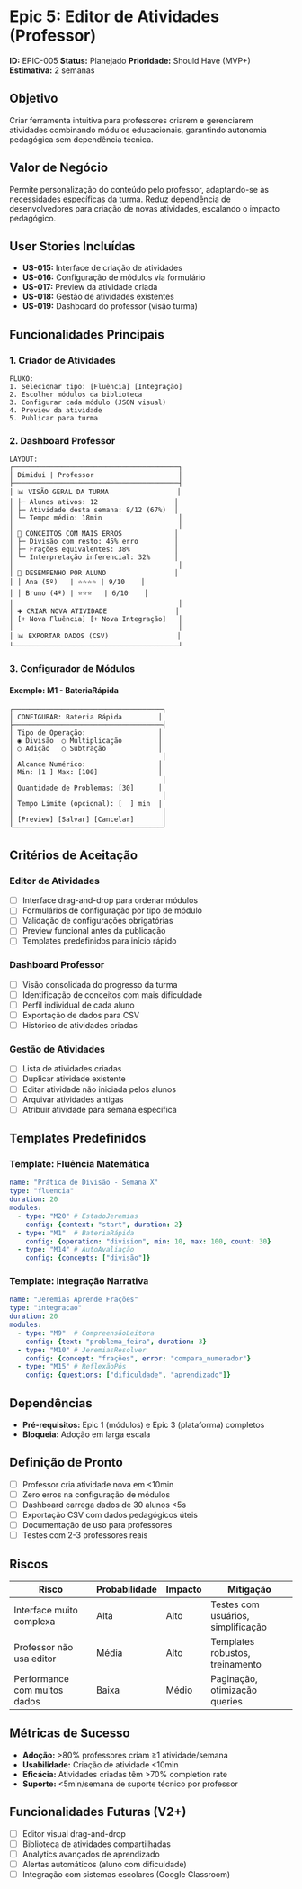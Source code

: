 # Epic 5: Editor de Atividades (Professor)

**ID:** EPIC-005
**Status:** Planejado
**Prioridade:** Should Have (MVP+)
**Estimativa:** 2 semanas

## Objetivo

Criar ferramenta intuitiva para professores criarem e gerenciarem atividades combinando módulos educacionais, garantindo autonomia pedagógica sem dependência técnica.

## Valor de Negócio

Permite personalização do conteúdo pelo professor, adaptando-se às necessidades específicas da turma. Reduz dependência de desenvolvedores para criação de novas atividades, escalando o impacto pedagógico.

## User Stories Incluídas

- **US-015:** Interface de criação de atividades
- **US-016:** Configuração de módulos via formulário
- **US-017:** Preview da atividade criada
- **US-018:** Gestão de atividades existentes
- **US-019:** Dashboard do professor (visão turma)

## Funcionalidades Principais

### 1. Criador de Atividades
```
FLUXO:
1. Selecionar tipo: [Fluência] [Integração]
2. Escolher módulos da biblioteca
3. Configurar cada módulo (JSON visual)
4. Preview da atividade
5. Publicar para turma
```

### 2. Dashboard Professor
```
LAYOUT:
┌─────────────────────────────────────────┐
│ Dimidui | Professor                     │
├─────────────────────────────────────────┤
│ 📊 VISÃO GERAL DA TURMA                 │
│ ├─ Alunos ativos: 12                   │
│ ├─ Atividade desta semana: 8/12 (67%)  │
│ └─ Tempo médio: 18min                   │
│                                         │
│ 🎯 CONCEITOS COM MAIS ERROS             │
│ ├─ Divisão com resto: 45% erro         │
│ ├─ Frações equivalentes: 38%           │
│ └─ Interpretação inferencial: 32%      │
│                                         │
│ 👥 DESEMPENHO POR ALUNO                 │
│ │ Ana (5º)   | ⭐⭐⭐⭐ | 9/10    │
│ │ Bruno (4º) | ⭐⭐⭐   | 6/10    │
│                                         │
│ ➕ CRIAR NOVA ATIVIDADE                 │
│ [+ Nova Fluência] [+ Nova Integração]   │
│                                         │
│ 📊 EXPORTAR DADOS (CSV)                 │
└─────────────────────────────────────────┘
```

### 3. Configurador de Módulos

#### Exemplo: M1 - BateriaRápida
```
┌─────────────────────────────────────┐
│ CONFIGURAR: Bateria Rápida         │
├─────────────────────────────────────┤
│ Tipo de Operação:                  │
│ ◉ Divisão  ○ Multiplicação         │
│ ○ Adição   ○ Subtração             │
│                                     │
│ Alcance Numérico:                  │
│ Min: [1 ] Max: [100]               │
│                                     │
│ Quantidade de Problemas: [30]      │
│                                     │
│ Tempo Limite (opcional): [  ] min  │
│                                     │
│ [Preview] [Salvar] [Cancelar]       │
└─────────────────────────────────────┘
```

## Critérios de Aceitação

### Editor de Atividades
- [ ] Interface drag-and-drop para ordenar módulos
- [ ] Formulários de configuração por tipo de módulo
- [ ] Validação de configurações obrigatórias
- [ ] Preview funcional antes da publicação
- [ ] Templates predefinidos para início rápido

### Dashboard Professor
- [ ] Visão consolidada do progresso da turma
- [ ] Identificação de conceitos com mais dificuldade
- [ ] Perfil individual de cada aluno
- [ ] Exportação de dados para CSV
- [ ] Histórico de atividades criadas

### Gestão de Atividades
- [ ] Lista de atividades criadas
- [ ] Duplicar atividade existente
- [ ] Editar atividade não iniciada pelos alunos
- [ ] Arquivar atividades antigas
- [ ] Atribuir atividade para semana específica

## Templates Predefinidos

### Template: Fluência Matemática
```yaml
name: "Prática de Divisão - Semana X"
type: "fluencia"
duration: 20
modules:
  - type: "M20" # EstadoJeremias
    config: {context: "start", duration: 2}
  - type: "M1"  # BateriaRápida
    config: {operation: "division", min: 10, max: 100, count: 30}
  - type: "M14" # AutoAvaliação
    config: {concepts: ["divisão"]}
```

### Template: Integração Narrativa
```yaml
name: "Jeremias Aprende Frações"
type: "integracao"
duration: 20
modules:
  - type: "M9"  # CompreensãoLeitora
    config: {text: "problema_feira", duration: 3}
  - type: "M10" # JeremiasResolver
    config: {concept: "frações", error: "compara_numerador"}
  - type: "M15" # ReflexãoPós
    config: {questions: ["dificuldade", "aprendizado"]}
```

## Dependências

- **Pré-requisitos:** Epic 1 (módulos) e Epic 3 (plataforma) completos
- **Bloqueia:** Adoção em larga escala

## Definição de Pronto

- [ ] Professor cria atividade nova em <10min
- [ ] Zero erros na configuração de módulos
- [ ] Dashboard carrega dados de 30 alunos <5s
- [ ] Exportação CSV com dados pedagógicos úteis
- [ ] Documentação de uso para professores
- [ ] Testes com 2-3 professores reais

## Riscos

| Risco | Probabilidade | Impacto | Mitigação |
|-------|---------------|---------|-----------|
| Interface muito complexa | Alta | Alto | Testes com usuários, simplificação |
| Professor não usa editor | Média | Alto | Templates robustos, treinamento |
| Performance com muitos dados | Baixa | Médio | Paginação, otimização queries |

## Métricas de Sucesso

- **Adoção:** >80% professores criam ≥1 atividade/semana
- **Usabilidade:** Criação de atividade <10min
- **Eficácia:** Atividades criadas têm >70% completion rate
- **Suporte:** <5min/semana de suporte técnico por professor

## Funcionalidades Futuras (V2+)

- [ ] Editor visual drag-and-drop
- [ ] Biblioteca de atividades compartilhadas
- [ ] Analytics avançados de aprendizado
- [ ] Alertas automáticos (aluno com dificuldade)
- [ ] Integração com sistemas escolares (Google Classroom)